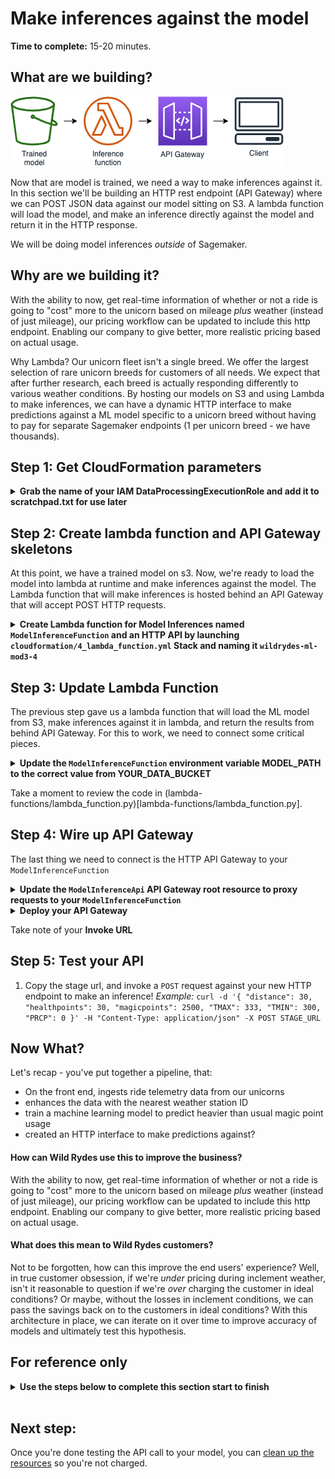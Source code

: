 # Make inferences against the model

**Time to complete:** 15-20 minutes.

## What are we building?
![Architecture diagram](assets/WildRydesML_4.png)

Now that are model is trained, we need a way to make inferences against it.  In this section we'll be building an HTTP rest endpoint (API Gateway) where we can POST JSON data against our model sitting on S3.  A lambda function will load the model, and make an inference directly against the model and return it in the HTTP response.

We will be doing model inferences *outside* of Sagemaker.

## Why are we building it?

With the ability to now, get real-time information of whether or not a ride is going to "cost" more to the unicorn based on mileage _plus_ weather (instead of just mileage), our pricing workflow can be updated to include this http endpoint.  Enabling our company to give better, more realistic pricing based on actual usage.

Why Lambda?  Our unicorn fleet isn't a single breed.  We offer the largest selection of rare unicorn breeds for customers of all needs.  We expect that after further research, each breed is actually responding differently to various weather conditions.  By hosting our models on S3 and using Lambda to make inferences, we can have a dynamic HTTP interface to make predictions against a ML model specific to a unicorn breed without having to pay for separate Sagemaker endpoints (1 per unicorn breed - we have thousands).

## Step 1: Get CloudFormation parameters

<details>
<summary><strong>Grab the name of your IAM DataProcessingExecutionRole and add it to scratchpad.txt for use later</strong></summary><p>

1. Navigate to your Cloud9 environment
1. Run the following command:
    ```
    aws cloudformation describe-stack-resources \
    --stack-name wildrydes-ml-mod1-3 \
    --logical-resource-id DataProcessingExecutionRole \
    --query "StackResources[0].PhysicalResourceId" >> scratchpad.txt
    ```

</p></details>



## Step 2: Create lambda function and API Gateway skeletons
At this point, we have a trained model on s3.  Now, we're ready to load the model into lambda at runtime and make inferences against the model.  The Lambda function that will make inferences is hosted behind an API Gateway that will accept POST HTTP requests.

<details>
<summary><strong>Create Lambda function for Model Inferences named <code>ModelInferenceFunction</code> and an HTTP API by launching <code>cloudformation/4_lambda_function.yml</code> Stack and naming it <code>wildrydes-ml-mod3-4</code></strong></summary><p>

1. Navigate to your Cloud9 environment
2. Make sure you're in the correct terminal directory first
    ```
    cd /home/ec2-user/environment/aws-serverless-workshops/MachineLearning/3_Inference
    ```
3. Run the following command:
    ```
    aws cloudformation create-stack \
    --stack-name wildrydes-ml-mod3-4 \
    --parameters ParameterKey=DataBucket,ParameterValue=YOUR_BUCKET_NAME \
    ParameterKey=DataProcessingExecutionRoleName,ParameterValue=DATA_PROCESSING_ROLE_NAME_FROM_SCRATCHPAD.TXT \
    --capabilities CAPABILITY_NAMED_IAM \
    --template-body file://cloudformation/4_lambda_function.yml
    ```

</p></details>

## Step 3: Update Lambda Function
The previous step gave us a lambda function that will load the ML model from S3, make inferences against it in lambda, and return the results from behind API Gateway.  For this to work, we need to connect some critical pieces.

<details>
<summary><strong>Update the <code>ModelInferenceFunction</code> environment variable MODEL_PATH to the correct value from YOUR_DATA_BUCKET</strong></summary><p>

1. Open the lambda console to your lambda function named `ModelInferenceFunction`
1. Create an environment variable with:
    * Key == "MODEL_PATH"
    * Value == *your path from YOUR_DATA_BUCKET, it will be in the format of linear-learner-yyyy-mm-dd-00-40-46-627/output/model.tar.gz*
2. Click save

</p></details>

Take a moment to review the code in (lambda-functions/lambda_function.py)[lambda-functions/lambda_function.py].

## Step 4: Wire up API Gateway
The last thing we need to connect is the HTTP API Gateway to your `ModelInferenceFunction`

<details>
<summary><strong>Update the <code>ModelInferenceApi</code> API Gateway root resource to proxy requests to your <code>ModelInferenceFunction</code></strong></summary><p>

1. Open the [API gateway console](https://console.aws.amazon.com/apigateway/home)
1. Select the root `/` resource
1. Select **Actions** > **Create Method**
1. Select `ANY` in the dropdown, click the checkbox next to it
1. Select your `ModelInferenceFunction` in the **Lambda Function** dropdown.
1. Click **Save**
1. Click **OK** to the permissions dialogue box
</p></details>

<details>
<summary><strong>Deploy your API Gateway</strong></summary><p>

1. Open the [API gateway console](https://console.aws.amazon.com/apigateway/home)
1. Under **Actions** select **Deploy API**
1. Select `[New Stage]` for ** **Deployment Stage**
1. Enter `prod` for **Stage name**
1. Click **Deploy**
</p></details>

Take note of your **Invoke URL**

## Step 5: Test your API
1. Copy the stage url, and invoke a `POST` request against your new HTTP endpoint to make an inference! _Example:_ `curl -d '{ "distance": 30, "healthpoints": 30, "magicpoints": 2500, "TMAX": 333, "TMIN": 300, "PRCP": 0 }' -H "Content-Type: application/json" -X POST STAGE_URL`

## Now What?
Let's recap - you've put together a pipeline, that:
* On the front end, ingests ride telemetry data from our unicorns
* enhances the data with the nearest weather station ID
* train a machine learning model to predict heavier than usual magic point usage
* created an HTTP interface to make predictions against?

#### How can Wild Rydes use this to improve the business?
With the ability to now, get real-time information of whether or not a ride is going to "cost" more to the unicorn based on mileage _plus_ weather (instead of just mileage), our pricing workflow can be updated to include this http endpoint.  Enabling our company to give better, more realistic pricing based on actual usage.

#### What does this mean to Wild Rydes customers?
Not to be forgotten, how can this improve the end users' experience?  Well, in true customer obsession, if we're _under_ pricing during inclement weather, isn't it reasonable to question if we're _over_ charging the customer in ideal conditions?  Or maybe, without the losses in inclement conditions, we can pass the savings back on to the customers in ideal conditions? With this architecture in place, we can iterate on it over time to improve accuracy of models and ultimately test this hypothesis.

## For reference only
<details>
<summary><strong>Use the steps below to complete this section start to finish</strong></summary><p>

1. Navigate to your Cloud9 environment
1. Run the following command:
    ```
    aws cloudformation create-stack \
    --stack-name wildrydes-ml-mod0-4 \
    --capabilities CAPABILITY_NAMED_IAM \
    --template-body file://cloudformation/4_inference.yml
    ```
1. Go back to CloudFormation, in the resources tab, find the `DataBucket` and click on the link.  Drill into the the path that starts will `linear-learner-*` until you find `model.tar.gz`.  Select the checkmark next to this file, and select "Copy Path"
1. Go back to CloudFormation, in the resources tab, find the `ModelInferenceFunction` and click on the link.  Scroll down to the environment variables section and update the `MODEL_PATH` environment variable with the value you copied from the previous step.  Delete the `s3://BUCKET_NAME/` from the pasted value so that only the key (folder + filename) remains.  Save the changes.
1. Go back to CloudFormation, in the outputs tab, copy the curl command for making inferences against your function hosting your model and execute.
1. _Optional_: You can also test the lambda function by putting using the test API UI in the API Gateway console.

</p></details><br>


## Next step:
Once you're done testing the API call to your model, you can [clean up the resources](../4_Cleanup) so you're not charged.

<!-- #### OLD

**Figure It Out :metal:**

Our model has been trained and is stored on S3.  Now we need a serverless environment to do inferences within.  Remember that the model was trained in an algorithm based on Apache MXNet.  To make inferences against the model in lambda, we'll need a version of MXNet built for the [current lambda runtime](https://docs.aws.amazon.com/lambda/latest/dg/lambda-runtimes.html).

1. _Expert Optional step requiring extra time (skip to step 3):_ Follow the [instructions](building-mxnet-1.2.1.md) to build MXNet from source
1. _Expert Optional step requiring extra time (skip to step 3):_ Use the code from [lambda_function.py](lambda-functions/inference/lambda_function.py) as the `index.py`, and prepare a python lambda function with the additional dependencies (using [these](https://docs.aws.amazon.com/lambda/latest/dg/lambda-python-how-to-create-deployment-package.html#python-package-dependencies) instructions as a guide).  You can use `pip install` to get the remaining dependencies install based on their imports in `index.py`.
1. The previous 2 steps have already been completed for you as MXNet can take 20-30 minutes to build from source depending on the compute resources you're using.  You can find the finished artifacts in this [code zip archive](assets/inferencefunction.zip).
1. Create a new python 2.7 lambda function based on this zip file.
1. Update the `MODEL_PATH` environment variable in your lambda function configuration to your model s3 location from the training job in the previous section.  Do not include the `s3://BUCKET_NAME/` prefix.
1. Create a new API Gateway with a method that proxies request to your lambda function
1. Deploy your API gateway and issue HTTP requests against it to make inferences!

<details>
<summary><strong>Hold My Hand :white_check_mark: (expand for details)</strong></summary><p>

1. Create a new python 2.7 lambda function with the provided ![code zip archive](assets/inferencefunction.zip)
1. Update the `MODEL_PATH` environment variable in your lambda function configuration to your model s3 location from the training job in the previous section.  Do not include the `s3://BUCKET_NAME/` prefix.
1. Create a new API Gateway with a single root `POST` method action that proxies requests to the function you created in step 1. Accept any dialogues requesting to add invoke permissions from API Gateway to your lambda function.
1. Deploy the API Gateway via a stage called `prod`.
1. Copy the stage url, and invoke a `POST` request against your new HTTP endpoint to make an inference! _Example:_ `curl -d '{ "distance": 30, "healthpoints": 30, "magicpoints": 2500, "TMAX": 333, "TMIN": 300, "PRCP": 0 }' -H "Content-Type: application/json" -X POST STAGE_URL/prod`

</p></details> -->
